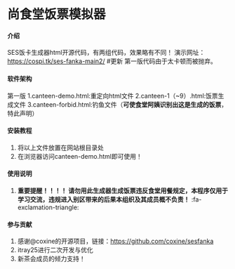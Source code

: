 # 尚食堂饭票模拟器

#### 介绍
SES饭卡生成器html开源代码，有两组代码，效果略有不同！
演示网址：https://cospi.tk/ses-fanka-main2/
#更新 第一版代码由于太卡顿而被抛弃。
#### 软件架构
第一版
1.canteen-demo.html:重定向html文件
2.canteen-1（~9）.html:饭票生成文件
3.canteen-forbid.html:钓鱼文件（**可使食堂阿姨识别出这是生成的饭票**，特此声明）


#### 安装教程

1.  将以上文件放置在网站根目录处
2.  在浏览器访问canteen-demo.html即可使用！

#### 使用说明

1. **重要提醒！！！！ 请勿用此生成器生成饭票违反食堂用餐规定，本程序仅用于学习交流，违规进入别区带来的后果本组织及其成员概不负责！** :fa-exclamation-triangle: 

#### 参与贡献

1.  感谢@coxine的开源项目，链接：https://github.com/coxine/sesfanka
2.  itray25进行二次开发与优化
3.  新茶会成员的倾力支持！

